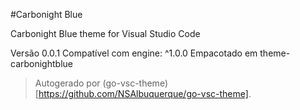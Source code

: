 #Carbonight Blue

Carbonight Blue theme for Visual Studio Code

Versão 0.0.1
Compatível com engine: ^1.0.0
Empacotado em theme-carbonightblue

> Autogerado por (go-vsc-theme)[https://github.com/NSAlbuquerque/go-vsc-theme].